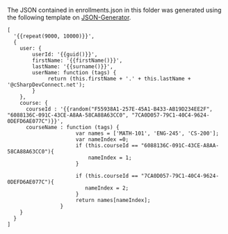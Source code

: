 ﻿The JSON contained in enrollments.json in this folder was generated using the following 
template on [JSON-Generator](http://www.json-generator.com/).


    [
      '{{repeat(9000, 10000)}}',
      {
        user: {
            userId: '{{guid()}}',
            firstName: '{{firstName()}}',
            lastName: '{{surname()}}',
            userName: function (tags) {
                 return (this.firstName + '.' + this.lastName + '@cSharpDevConnect.net');
            }
        },
        course: {
          courseId : '{{random("F55938A1-257E-45A1-B433-AB19D234EE2F", "6088136C-091C-43CE-A8AA-58CA88A63CC0", "7CA0D057-79C1-40C4-9624-0DEFD6AE077C")}}',
          courseName : function (tags) {
                          var names = ['MATH-101', 'ENG-245', 'CS-200'];
                          var nameIndex =0;
                          if (this.courseId == "6088136C-091C-43CE-A8AA-58CA88A63CC0"){
                              nameIndex = 1;
                          }
        
                          if (this.courseId == "7CA0D057-79C1-40C4-9624-0DEFD6AE077C"){
                             nameIndex = 2;
                          }
                          return names[nameIndex];
                     }
        }
      }
    ]
